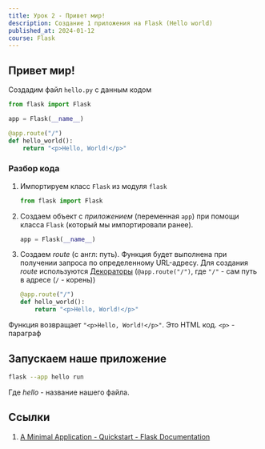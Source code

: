 ```yaml
---
title: Урок 2 - Привет мир!
description: Создание 1 приложения на Flask (Hello world)
published_at: 2024-01-12
course: Flask
---
```


## Привет мир!

Создадим файл `hello.py` с данным кодом

```py
from flask import Flask

app = Flask(__name__)

@app.route("/")
def hello_world():
    return "<p>Hello, World!</p>"
```

### Разбор кода

1. Импортируем класс `Flask` из модуля `flask`

   ```py
   from flask import Flask
   ```

2. Создаем объект с _приложением_ (переменная `app`) при помощи класса `Flask` (который мы импортировали ранее).

   ```py
   app = Flask(__name__)
   ```

3. Создаем _route_ (с англ: путь). Функция будет выполнена при получении запроса по определенному URL-адресу. Для создания _route_ используются [Декораторы](https://habr.com/ru/companies/otus/articles/727590/) (`@app.route("/")`, где `"/"` - сам путь в адресе (`/` - корень))

   ```py
   @app.route("/")
   def hello_world():
       return "<p>Hello, World!</p>"
   ```

Функция возвращает `"<p>Hello, World!</p>"`. Это HTML код. `<p>` - параграф

## Запускаем наше приложение

```sh
flask --app hello run
```

Где *hello* - название нашего файла.

## Ссылки

1. [A Minimal Application - Quickstart - Flask Documentation](https://flask.palletsprojects.com/en/3.0.x/quickstart/#a-minimal-application)
